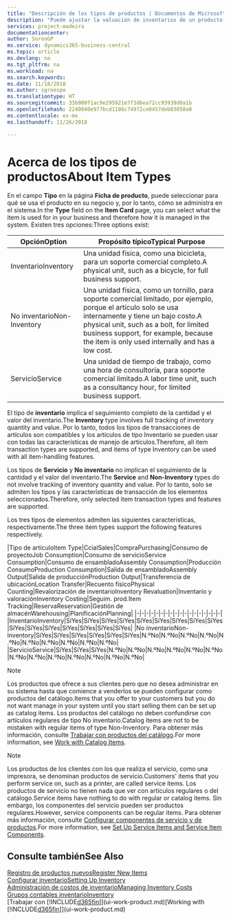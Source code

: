 ```yaml
---
title: "Descripción de los tipos de productos | Documentos de Microsoft"
description: "Puede ajustar la valuación de inventarios de un producto utilizando los métodos de costos FIFO o Promedio, por ejemplo, cuando los costos de producto cambian por motivos distintos de las transacciones."
services: project-madeira
documentationcenter: 
author: SorenGP
ms.service: dynamics365-business-central
ms.topic: article
ms.devlang: na
ms.tgt_pltfrm: na
ms.workload: na
ms.search.keywords: 
ms.date: 11/18/2018
ms.author: sgroespe
ms.translationtype: HT
ms.sourcegitcommit: 33b900f1ac9e295921e7f3d6ea72cc93939d8a1b
ms.openlocfilehash: 2240840e977bcd1186c74972ce0457deb03058a0
ms.contentlocale: es-mx
ms.lasthandoff: 11/26/2018

---
```

# <a name="about-item-types"></a><span data-ttu-id="5571a-103">Acerca de los tipos de productos</span><span class="sxs-lookup"><span data-stu-id="5571a-103">About Item Types</span></span>
<span data-ttu-id="5571a-104">En el campo **Tipo** en la página **Ficha de producto**, puede seleccionar para qué se usa el producto en su negocio y, por lo tanto, cómo se administra en el sistema.</span><span class="sxs-lookup"><span data-stu-id="5571a-104">In the **Type** field on the **Item Card** page, you can select what the item is used for in your business and therefore how it is managed in the system.</span></span> <span data-ttu-id="5571a-105">Existen tres opciones:</span><span class="sxs-lookup"><span data-stu-id="5571a-105">Three options exist:</span></span>

|<span data-ttu-id="5571a-106">Opción</span><span class="sxs-lookup"><span data-stu-id="5571a-106">Option</span></span>|<span data-ttu-id="5571a-107">Propósito típico</span><span class="sxs-lookup"><span data-stu-id="5571a-107">Typical Purpose</span></span>|
|------|-----------|
|<span data-ttu-id="5571a-108">Inventario</span><span class="sxs-lookup"><span data-stu-id="5571a-108">Inventory</span></span>|<span data-ttu-id="5571a-109">Una unidad física, como una bicicleta, para un soporte comercial completo.</span><span class="sxs-lookup"><span data-stu-id="5571a-109">A physical unit, such as a bicycle, for full business support.</span></span>|
|<span data-ttu-id="5571a-110">No inventario</span><span class="sxs-lookup"><span data-stu-id="5571a-110">Non-Inventory</span></span>|<span data-ttu-id="5571a-111">Una unidad física, como un tornillo, para soporte comercial limitado, por ejemplo, porque el artículo solo se usa internamente y tiene un bajo costo.</span><span class="sxs-lookup"><span data-stu-id="5571a-111">A physical unit, such as a bolt, for limited business support, for example, because the item is only used internally and has a low cost.</span></span>|
|<span data-ttu-id="5571a-112">Servicio</span><span class="sxs-lookup"><span data-stu-id="5571a-112">Service</span></span>|<span data-ttu-id="5571a-113">Una unidad de tiempo de trabajo, como una hora de consultoría, para soporte comercial limitado.</span><span class="sxs-lookup"><span data-stu-id="5571a-113">A labor time unit, such as a consultancy hour, for limited business support.</span></span>|

<span data-ttu-id="5571a-114">El tipo de **inventario** implica el seguimiento completo de la cantidad y el valor del inventario.</span><span class="sxs-lookup"><span data-stu-id="5571a-114">The **Inventory** type involves full tracking of inventory quantity and value.</span></span> <span data-ttu-id="5571a-115">Por lo tanto, todos los tipos de transacciones de artículos son compatibles y los artículos de tipo Inventario se pueden usar con todas las características de manejo de artículos.</span><span class="sxs-lookup"><span data-stu-id="5571a-115">Therefore, all item transaction types are supported, and items of type Inventory can be used with all item-handling features.</span></span>

<span data-ttu-id="5571a-116">Los tipos de **Servicio** y **No inventario** no implican el seguimiento de la cantidad y el valor del inventario.</span><span class="sxs-lookup"><span data-stu-id="5571a-116">The **Service** and **Non-Inventory** types do not involve tracking of inventory quantity and value.</span></span> <span data-ttu-id="5571a-117">Por lo tanto, solo se admiten los tipos y las características de transacción de los elementos seleccionados.</span><span class="sxs-lookup"><span data-stu-id="5571a-117">Therefore, only selected item transaction types and features are supported.</span></span>

<span data-ttu-id="5571a-118">Los tres tipos de elementos admiten las siguientes características, respectivamente.</span><span class="sxs-lookup"><span data-stu-id="5571a-118">The three item types support the following features respectively.</span></span>

|<span data-ttu-id="5571a-119">Tipo de artículo</span><span class="sxs-lookup"><span data-stu-id="5571a-119">Item Type</span></span>|<span data-ttu-id="5571a-120">Ccial</span><span class="sxs-lookup"><span data-stu-id="5571a-120">Sales</span></span>|<span data-ttu-id="5571a-121">Compra</span><span class="sxs-lookup"><span data-stu-id="5571a-121">Purchasing</span></span>|<span data-ttu-id="5571a-122">Consumo de proyecto</span><span class="sxs-lookup"><span data-stu-id="5571a-122">Job Consumption</span></span>|<span data-ttu-id="5571a-123">Consumo de servicio</span><span class="sxs-lookup"><span data-stu-id="5571a-123">Service Consumption</span></span>|<span data-ttu-id="5571a-124">Consumo de ensamblado</span><span class="sxs-lookup"><span data-stu-id="5571a-124">Assembly Consumption</span></span>|<span data-ttu-id="5571a-125">Producción Consumo</span><span class="sxs-lookup"><span data-stu-id="5571a-125">Production Consumption</span></span>|<span data-ttu-id="5571a-126">Salida de ensamblado</span><span class="sxs-lookup"><span data-stu-id="5571a-126">Assembly Output</span></span>|<span data-ttu-id="5571a-127">Salida de producción</span><span class="sxs-lookup"><span data-stu-id="5571a-127">Production Output</span></span>|<span data-ttu-id="5571a-128">Transferencia de ubicación</span><span class="sxs-lookup"><span data-stu-id="5571a-128">Location Transfer</span></span>|<span data-ttu-id="5571a-129">Recuento físico</span><span class="sxs-lookup"><span data-stu-id="5571a-129">Physical Counting</span></span>|<span data-ttu-id="5571a-130">Revalorización de inventario</span><span class="sxs-lookup"><span data-stu-id="5571a-130">Inventory Revaluation</span></span>|<span data-ttu-id="5571a-131">Inventario y valoración</span><span class="sxs-lookup"><span data-stu-id="5571a-131">Inventory Costing</span></span>|<span data-ttu-id="5571a-132">Seguim. prod.</span><span class="sxs-lookup"><span data-stu-id="5571a-132">Item Tracking</span></span>|<span data-ttu-id="5571a-133">Reserva</span><span class="sxs-lookup"><span data-stu-id="5571a-133">Reservation</span></span>|<span data-ttu-id="5571a-134">Gestión de almacén</span><span class="sxs-lookup"><span data-stu-id="5571a-134">Warehousing</span></span>|<span data-ttu-id="5571a-135">Planificación</span><span class="sxs-lookup"><span data-stu-id="5571a-135">Planning</span></span>|
|-|-|-|-|-|-|-|-|-|-|-|-|-|-|-|-|-|-|
|<span data-ttu-id="5571a-136">Inventario</span><span class="sxs-lookup"><span data-stu-id="5571a-136">Inventory</span></span>|<span data-ttu-id="5571a-137">Sí</span><span class="sxs-lookup"><span data-stu-id="5571a-137">Yes</span></span>|<span data-ttu-id="5571a-138">Sí</span><span class="sxs-lookup"><span data-stu-id="5571a-138">Yes</span></span>|<span data-ttu-id="5571a-139">Sí</span><span class="sxs-lookup"><span data-stu-id="5571a-139">Yes</span></span>|<span data-ttu-id="5571a-140">Sí</span><span class="sxs-lookup"><span data-stu-id="5571a-140">Yes</span></span>|<span data-ttu-id="5571a-141">Sí</span><span class="sxs-lookup"><span data-stu-id="5571a-141">Yes</span></span>|<span data-ttu-id="5571a-142">Sí</span><span class="sxs-lookup"><span data-stu-id="5571a-142">Yes</span></span>|<span data-ttu-id="5571a-143">Sí</span><span class="sxs-lookup"><span data-stu-id="5571a-143">Yes</span></span>|<span data-ttu-id="5571a-144">Sí</span><span class="sxs-lookup"><span data-stu-id="5571a-144">Yes</span></span>|<span data-ttu-id="5571a-145">Sí</span><span class="sxs-lookup"><span data-stu-id="5571a-145">Yes</span></span>|<span data-ttu-id="5571a-146">Sí</span><span class="sxs-lookup"><span data-stu-id="5571a-146">Yes</span></span>|<span data-ttu-id="5571a-147">Sí</span><span class="sxs-lookup"><span data-stu-id="5571a-147">Yes</span></span>|<span data-ttu-id="5571a-148">Sí</span><span class="sxs-lookup"><span data-stu-id="5571a-148">Yes</span></span>|<span data-ttu-id="5571a-149">Sí</span><span class="sxs-lookup"><span data-stu-id="5571a-149">Yes</span></span>|<span data-ttu-id="5571a-150">Sí</span><span class="sxs-lookup"><span data-stu-id="5571a-150">Yes</span></span>|<span data-ttu-id="5571a-151">Sí</span><span class="sxs-lookup"><span data-stu-id="5571a-151">Yes</span></span>|<span data-ttu-id="5571a-152">Sí</span><span class="sxs-lookup"><span data-stu-id="5571a-152">Yes</span></span>|
|<span data-ttu-id="5571a-153">No inventario</span><span class="sxs-lookup"><span data-stu-id="5571a-153">Non-Inventory</span></span>|<span data-ttu-id="5571a-154">Sí</span><span class="sxs-lookup"><span data-stu-id="5571a-154">Yes</span></span>|<span data-ttu-id="5571a-155">Sí</span><span class="sxs-lookup"><span data-stu-id="5571a-155">Yes</span></span>|<span data-ttu-id="5571a-156">Sí</span><span class="sxs-lookup"><span data-stu-id="5571a-156">Yes</span></span>|<span data-ttu-id="5571a-157">Sí</span><span class="sxs-lookup"><span data-stu-id="5571a-157">Yes</span></span>|<span data-ttu-id="5571a-158">Sí</span><span class="sxs-lookup"><span data-stu-id="5571a-158">Yes</span></span>|<span data-ttu-id="5571a-159">Sí</span><span class="sxs-lookup"><span data-stu-id="5571a-159">Yes</span></span>|<span data-ttu-id="5571a-160">N.º</span><span class="sxs-lookup"><span data-stu-id="5571a-160">No</span></span>|<span data-ttu-id="5571a-161">N.º</span><span class="sxs-lookup"><span data-stu-id="5571a-161">No</span></span>|<span data-ttu-id="5571a-162">N.º</span><span class="sxs-lookup"><span data-stu-id="5571a-162">No</span></span>|<span data-ttu-id="5571a-163">N.º</span><span class="sxs-lookup"><span data-stu-id="5571a-163">No</span></span>|<span data-ttu-id="5571a-164">N.º</span><span class="sxs-lookup"><span data-stu-id="5571a-164">No</span></span>|<span data-ttu-id="5571a-165">N.º</span><span class="sxs-lookup"><span data-stu-id="5571a-165">No</span></span>|<span data-ttu-id="5571a-166">N.º</span><span class="sxs-lookup"><span data-stu-id="5571a-166">No</span></span>|<span data-ttu-id="5571a-167">N.º</span><span class="sxs-lookup"><span data-stu-id="5571a-167">No</span></span>|<span data-ttu-id="5571a-168">N.º</span><span class="sxs-lookup"><span data-stu-id="5571a-168">No</span></span>|<span data-ttu-id="5571a-169">N.º</span><span class="sxs-lookup"><span data-stu-id="5571a-169">No</span></span>|
|<span data-ttu-id="5571a-170">Servicio</span><span class="sxs-lookup"><span data-stu-id="5571a-170">Service</span></span>|<span data-ttu-id="5571a-171">Sí</span><span class="sxs-lookup"><span data-stu-id="5571a-171">Yes</span></span>|<span data-ttu-id="5571a-172">Sí</span><span class="sxs-lookup"><span data-stu-id="5571a-172">Yes</span></span>|<span data-ttu-id="5571a-173">Sí</span><span class="sxs-lookup"><span data-stu-id="5571a-173">Yes</span></span>|<span data-ttu-id="5571a-174">N.º</span><span class="sxs-lookup"><span data-stu-id="5571a-174">No</span></span>|<span data-ttu-id="5571a-175">N.º</span><span class="sxs-lookup"><span data-stu-id="5571a-175">No</span></span>|<span data-ttu-id="5571a-176">N.º</span><span class="sxs-lookup"><span data-stu-id="5571a-176">No</span></span>|<span data-ttu-id="5571a-177">N.º</span><span class="sxs-lookup"><span data-stu-id="5571a-177">No</span></span>|<span data-ttu-id="5571a-178">N.º</span><span class="sxs-lookup"><span data-stu-id="5571a-178">No</span></span>|<span data-ttu-id="5571a-179">N.º</span><span class="sxs-lookup"><span data-stu-id="5571a-179">No</span></span>|<span data-ttu-id="5571a-180">N.º</span><span class="sxs-lookup"><span data-stu-id="5571a-180">No</span></span>|<span data-ttu-id="5571a-181">N.º</span><span class="sxs-lookup"><span data-stu-id="5571a-181">No</span></span>|<span data-ttu-id="5571a-182">N.º</span><span class="sxs-lookup"><span data-stu-id="5571a-182">No</span></span>|<span data-ttu-id="5571a-183">N.º</span><span class="sxs-lookup"><span data-stu-id="5571a-183">No</span></span>|<span data-ttu-id="5571a-184">N.º</span><span class="sxs-lookup"><span data-stu-id="5571a-184">No</span></span>|<span data-ttu-id="5571a-185">N.º</span><span class="sxs-lookup"><span data-stu-id="5571a-185">No</span></span>|<span data-ttu-id="5571a-186">N.º</span><span class="sxs-lookup"><span data-stu-id="5571a-186">No</span></span>|

> [!NOTE]
> <span data-ttu-id="5571a-187">Los productos que ofrece a sus clientes pero que no desea administrar en su sistema hasta que comience a venderlos se pueden configurar como productos del catálogo.</span><span class="sxs-lookup"><span data-stu-id="5571a-187">Items that you offer to your customers but you do not want manage in your system until you start selling them can be set up as catalog items.</span></span> <span data-ttu-id="5571a-188">Los productos del catálogo no deben confundirse con artículos regulares de tipo No inventario.</span><span class="sxs-lookup"><span data-stu-id="5571a-188">Catalog items are not to be mistaken with regular items of type Non-Inventory.</span></span> <span data-ttu-id="5571a-189">Para obtener más información, consulte [Trabajar con productos del catálogo](inventory-how-work-nonstock-items.md).</span><span class="sxs-lookup"><span data-stu-id="5571a-189">For more information, see [Work with Catalog Items](inventory-how-work-nonstock-items.md).</span></span>

> [!NOTE]
> <span data-ttu-id="5571a-190">Los productos de los clientes con los que realiza el servicio, como una impresora, se denominan productos de servicio.</span><span class="sxs-lookup"><span data-stu-id="5571a-190">Customers' items that you perform service on, such as a printer, are called service items.</span></span> <span data-ttu-id="5571a-191">Los productos de servicio no tienen nada que ver con artículos regulares o del catálogo.</span><span class="sxs-lookup"><span data-stu-id="5571a-191">Service items have nothing to do with regular or catalog items.</span></span> <span data-ttu-id="5571a-192">Sin embargo, los componentes del servicio pueden ser productos regulares.</span><span class="sxs-lookup"><span data-stu-id="5571a-192">However, service components can be regular items.</span></span> <span data-ttu-id="5571a-193">Para obtener más información, consulte [Configurar componentes de servicio y de productos](service-how-setup-service-items.md).</span><span class="sxs-lookup"><span data-stu-id="5571a-193">For more information, see [Set Up Service Items and Service Item Components](service-how-setup-service-items.md).</span></span>

## <a name="see-also"></a><span data-ttu-id="5571a-194">Consulte también</span><span class="sxs-lookup"><span data-stu-id="5571a-194">See Also</span></span>
[<span data-ttu-id="5571a-195">Registro de productos nuevos</span><span class="sxs-lookup"><span data-stu-id="5571a-195">Register New Items</span></span>](inventory-how-register-new-items.md)  
[<span data-ttu-id="5571a-196">Configurar inventario</span><span class="sxs-lookup"><span data-stu-id="5571a-196">Setting Up Inventory</span></span>](inventory-setup-inventory.md)  
[<span data-ttu-id="5571a-197">Administración de costos de inventario</span><span class="sxs-lookup"><span data-stu-id="5571a-197">Managing Inventory Costs</span></span>](finance-manage-inventory-costs.md)  
[<span data-ttu-id="5571a-198">Grupos contables inventario</span><span class="sxs-lookup"><span data-stu-id="5571a-198">Inventory</span></span>](inventory-manage-inventory.md)  
<span data-ttu-id="5571a-199">[Trabajar con [!INCLUDE[d365fin](includes/d365fin_md.md)]](ui-work-product.md)</span><span class="sxs-lookup"><span data-stu-id="5571a-199">[Working with [!INCLUDE[d365fin](includes/d365fin_md.md)]](ui-work-product.md)</span></span>

